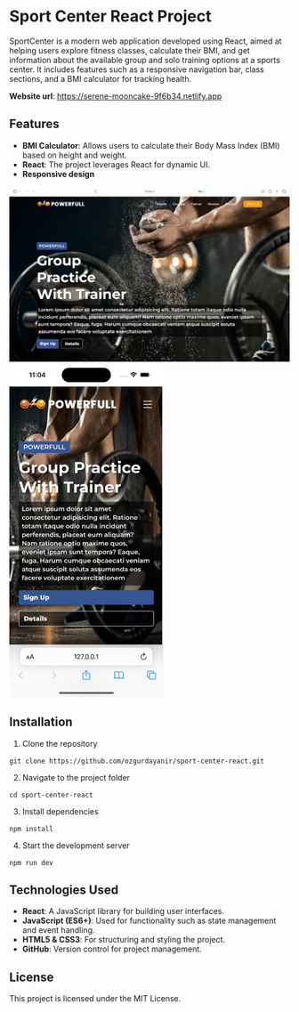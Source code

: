 # Sport Center React Project
SportCenter is a modern web application developed using React, aimed at helping users explore fitness classes, calculate their BMI, and get information about the available group and solo training options at a sports center. It includes features such as a responsive navigation bar, class sections, and a BMI calculator for tracking health.

**Website url**: https://serene-mooncake-9f6b34.netlify.app

## Features
- **BMI Calculator**: Allows users to calculate their Body Mass Index (BMI) based on height and weight.
- **React**: The project leverages React for dynamic UI.
- **Responsive design**

![large-screen](./src/assets/images/screenshots/large-screen.jpeg)
![mobile-screen](./src/assets/images/screenshots/mobile-screen.jpg)

## Installation
1. Clone the repository
```
git clone https://github.com/ozgurdayanir/sport-center-react.git
```
2. Navigate to the project folder
```
cd sport-center-react
```
3. Install dependencies
```
npm install
```
4. Start the development server
```
npm run dev
```

## Technologies Used

- **React**: A JavaScript library for building user interfaces.
- **JavaScript (ES6+)**: Used for functionality such as state management and event handling.
- **HTML5 & CSS3**: For structuring and styling the project.
- **GitHub**: Version control for project management.

## License

This project is licensed under the MIT License.
